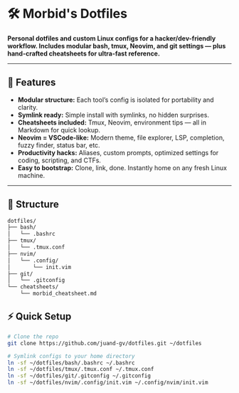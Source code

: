 # 🛠️ Morbid's Dotfiles

**Personal dotfiles and custom Linux configs for a hacker/dev-friendly workflow. Includes modular bash, tmux, Neovim, and git settings — plus hand-crafted cheatsheets for ultra-fast reference.**

---

## 🚀 Features

- **Modular structure:** Each tool’s config is isolated for portability and clarity.
- **Symlink ready:** Simple install with symlinks, no hidden surprises.
- **Cheatsheets included:** Tmux, Neovim, environment tips — all in Markdown for quick lookup.
- **Neovim = VSCode-like:** Modern theme, file explorer, LSP, completion, fuzzy finder, status bar, etc.
- **Productivity hacks:** Aliases, custom prompts, optimized settings for coding, scripting, and CTFs.
- **Easy to bootstrap:** Clone, link, done. Instantly home on any fresh Linux machine.

---

## 📁 Structure

```Bash
dotfiles/
├── bash/
│   └── .bashrc
├── tmux/
│   └── .tmux.conf
├── nvim/
│   └── .config/
│       └── init.vim
├── git/
│   └── .gitconfig
└── cheatsheets/
    └── morbid_cheatsheet.md
```

## ⚡ Quick Setup

```bash
# Clone the repo
git clone https://github.com/juand-gv/dotfiles.git ~/dotfiles

# Symlink configs to your home directory
ln -sf ~/dotfiles/bash/.bashrc ~/.bashrc
ln -sf ~/dotfiles/tmux/.tmux.conf ~/.tmux.conf
ln -sf ~/dotfiles/git/.gitconfig ~/.gitconfig
ln -sf ~/dotfiles/nvim/.config/init.vim ~/.config/nvim/init.vim
```
